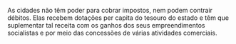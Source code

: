 ﻿As cidades não têm poder para cobrar impostos, nem podem contrair débitos. Elas recebem dotações per capita do tesouro do estado e têm que suplementar tal receita com os ganhos dos seus empreendimentos socialistas e por meio das concessões de várias atividades comerciais.